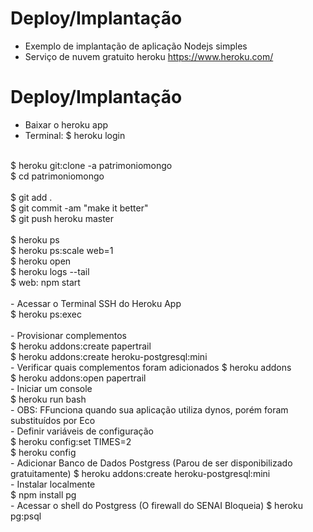 # Deploy/Implantação
- Exemplo de implantação de aplicação Nodejs simples
- Serviço de nuvem gratuito heroku https://www.heroku.com/

# Deploy/Implantação
- Baixar o heroku app
- Terminal:
$ heroku login<br/>
<br/>
$ heroku git:clone -a patrimoniomongo<br/>
$ cd patrimoniomongo<br/>
<br/>
$ git add .<br/>
$ git commit -am "make it better"<br/>
$ git push heroku master<br/>
<br/>
$ heroku ps<br/>
$ heroku ps:scale web=1<br/>
$ heroku open<br/>
$ heroku logs --tail<br/>
$ web: npm start<br/>
<br/>
- Acessar o Terminal SSH do Heroku App<br/>
$ heroku ps:exec<br/>
<br/>
- Provisionar complementos<br/>
$ heroku addons:create papertrail<br/>
$ heroku addons:create heroku-postgresql:mini<br/>
- Verificar quais complementos foram adicionados
$ heroku addons<br/>
$ heroku addons:open papertrail<br/>
- Iniciar um console<br/>
$ heroku run bash<br/>
- OBS: FFunciona quando sua aplicação utiliza dynos, porém foram substituídos por Eco</br>
- Definir variáveis ​​de configuração<br/>
$ heroku config:set TIMES=2<br/>
$ heroku config<br/>
- Adicionar Banco de Dados Postgress (Parou de ser disponibilizado gratuitamente)
$ heroku addons:create heroku-postgresql:mini<br/>
- Instalar localmente<br/>
$ npm install pg<br/>
- Acessar o shell do Postgress (O firewall do SENAI Bloqueia)
$ heroku pg:psql<br/>